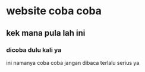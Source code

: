 # website coba coba

## kek mana pula lah ini

### dicoba dulu kali ya

ini namanya coba coba
jangan dibaca terlalu serius ya